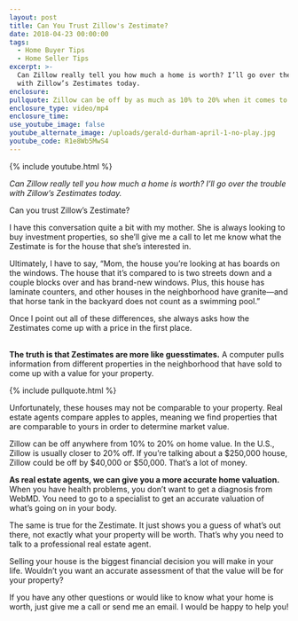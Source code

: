```yaml
---
layout: post
title: Can You Trust Zillow's Zestimate?
date: 2018-04-23 00:00:00
tags:
  - Home Buyer Tips
  - Home Seller Tips
excerpt: >-
  Can Zillow really tell you how much a home is worth? I’ll go over the trouble
  with Zillow’s Zestimates today.
enclosure:
pullquote: Zillow can be off by as much as 10% to 20% when it comes to home value.
enclosure_type: video/mp4
enclosure_time:
use_youtube_image: false
youtube_alternate_image: /uploads/gerald-durham-april-1-no-play.jpg
youtube_code: R1e8Wb5MwS4
---
```


{% include youtube.html %}

*Can Zillow really tell you how much a home is worth? I’ll go over the trouble with Zillow’s Zestimates today.*

Can you trust Zillow’s Zestimate?

I have this conversation quite a bit with my mother. She is always looking to buy investment properties, so she’ll give me a call to let me know what the Zestimate is for the house that she’s interested in.

Ultimately, I have to say, “Mom, the house you’re looking at has boards on the windows. The house that it’s compared to is two streets down and a couple blocks over and has brand-new windows. Plus, this house has laminate counters, and other houses in the neighborhood have granite—and that horse tank in the backyard does not count as a swimming pool.”

Once I point out all of these differences, she always asks how the Zestimates come up with a price in the first place.

<br>**The truth is that Zestimates are more like guesstimates.** A computer pulls information from different properties in the neighborhood that have sold to come up with a value for your property.

{% include pullquote.html %}

Unfortunately, these houses may not be comparable to your property. Real estate agents compare apples to apples, meaning we find properties that are comparable to yours in order to determine market value.

Zillow can be off anywhere from 10% to 20% on home value. In the U.S., Zillow is usually closer to 20% off. If you’re talking about a $250,000 house, Zillow could be off by $40,000 or $50,000. That’s a lot of money.

**As real estate agents, we can give you a more accurate home valuation.** When you have health problems, you don’t want to get a diagnosis from WebMD. You need to go to a specialist to get an accurate valuation of what’s going on in your body.

The same is true for the Zestimate. It just shows you a guess of what’s out there, not exactly what your property will be worth. That’s why you need to talk to a professional real estate agent.

Selling your house is the biggest financial decision you will make in your life. Wouldn’t you want an accurate assessment of that the value will be for your property?

If you have any other questions or would like to know what your home is worth, just give me a call or send me an email. I would be happy to help you!